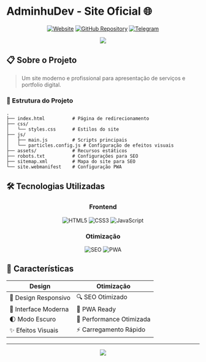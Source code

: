 # AdminhuDev - Site Oficial 🌐

<div align="center">

[![Website](https://img.shields.io/website?url=https%3A%2F%2Fadminhudev.site&up_message=online&down_message=offline&style=for-the-badge)](https://adminhudev.site)
[![GitHub Repository](https://img.shields.io/badge/📁_Código_Fonte-web--site-181717?style=for-the-badge&logo=github)](https://github.com/AdminhuDev/web-site)
[![Telegram](https://img.shields.io/badge/Telegram-@Analista__Adminhu-26A5E4?style=for-the-badge&logo=telegram)](https://t.me/Analista_Adminhu)

<img src="https://readme-typing-svg.herokuapp.com/?lines=Site+Profissional;Portfolio+Digital;Soluções+Web&center=true&width=380&height=45">

</div>

## 📋 Sobre o Projeto

> Um site moderno e profissional para apresentação de serviços e portfolio digital.

### 📂 Estrutura do Projeto

```
.
├── index.html          # Página de redirecionamento
├── css/
│   └── styles.css      # Estilos do site
├── js/
│   ├── main.js         # Scripts principais
│   └── particles.config.js # Configuração de efeitos visuais
├── assets/             # Recursos estáticos
├── robots.txt          # Configurações para SEO
├── sitemap.xml         # Mapa do site para SEO
└── site.webmanifest    # Configuração PWA
```

## 🛠️ Tecnologias Utilizadas

<div align="center">

### Frontend
![HTML5](https://img.shields.io/badge/HTML5-E34F26?style=for-the-badge&logo=html5&logoColor=white)
![CSS3](https://img.shields.io/badge/CSS3-1572B6?style=for-the-badge&logo=css3&logoColor=white)
![JavaScript](https://img.shields.io/badge/JavaScript-F7DF1E?style=for-the-badge&logo=javascript&logoColor=black)

### Otimização
![SEO](https://img.shields.io/badge/SEO-47A248?style=for-the-badge&logo=google-search-console&logoColor=white)
![PWA](https://img.shields.io/badge/PWA-5A0FC8?style=for-the-badge&logo=pwa&logoColor=white)

</div>

## 🌟 Características

<div align="center">

| Design | Otimização |
|----------|---------|
| 📱 Design Responsivo | 🔍 SEO Otimizado |
| 🎨 Interface Moderna | 📱 PWA Ready |
| 🌓 Modo Escuro | 🚀 Performance Otimizada |
| ✨ Efeitos Visuais | ⚡ Carregamento Rápido |

</div>

---

<div align="center">
  <img src="https://komarev.com/ghpvc/?username=AdminhuDev&color=blueviolet&style=for-the-badge"/>
</div>